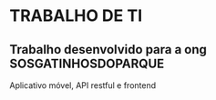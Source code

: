 # TRABALHO DE TI

## Trabalho desenvolvido para a ong SOSGATINHOSDOPARQUE

Aplicativo móvel, API restful e frontend
